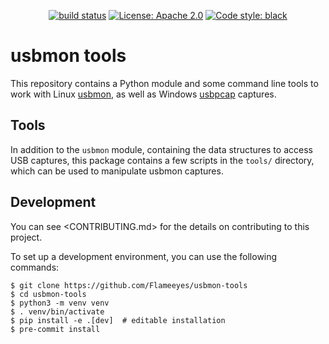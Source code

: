 <p align="center">
<a href="https://travis-ci.com/Flameeyes/usbmon-tools/builds/"><img alt="build status" src="https://travis-ci.com/Flameeyes/usbmon-tools.svg?branch=master"></a>
<a href="https://opensource.org/licenses/Apache-2.0"><img alt="License: Apache 2.0" src="https://img.shields.io/badge/license-Apache%202.0-green"></a>
<a href="https://github.com/psf/black"><img alt="Code style: black" src="https://img.shields.io/badge/code%20style-black-000000.svg"></a>
</p>

# usbmon tools

This repository contains a Python module and some command line tools to work
with Linux [usbmon](https://www.kernel.org/doc/Documentation/usb/usbmon.txt), as
well as Windows [usbpcap](https://desowin.org/usbpcap) captures.

## Tools

In addition to the `usbmon` module, containing the data structures to access USB
captures, this package contains a few scripts in the `tools/` directory, which
can be used to manipulate usbmon captures.

## Development

You can see <CONTRIBUTING.md> for the details on contributing to this project.

To set up a development environment, you can use the following commands:

```shell
$ git clone https://github.com/Flameeyes/usbmon-tools
$ cd usbmon-tools
$ python3 -m venv venv
$ . venv/bin/activate
$ pip install -e .[dev]  # editable installation
$ pre-commit install
```
